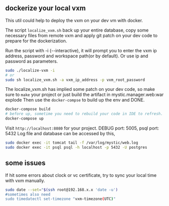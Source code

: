 ## dockerize your local vxm
This util could help to deploy the vxm on your dev vm with docker.

The script `localize_vxm.sh` back up your entire database, copy some necessary files from remote vxm and apply git patch on your dev code to prepare for the dockerization.

Run the script with -i (--interactive), it will prompt you to enter the vxm ip address, password and workspace path(or by default). Or use ip and password as parameters.
```sh
sudo ./localize-vxm -i
# or
sudo sh localize_vxm.sh -a vxm_ip_address -p vxm_root_password
```

The localize_vxm.sh has implied some patch on your dev code, so make sure to `make` your project or just build the artifact in mystic.manager.web:war explode
Then use the `docker-compse` to build up the env and DONE.
```sh
docker-compose build
# before up, sometime you need to rebuild your code in IDE to refresh.
docker-compose up
```

Visit `http://localhost:8080` for your project.
DEBUG port: 5005, psql  port: 5432
Log file and database can be accessed by this,
```sh
sudo docker exec -it tomcat tail -f /var/log/mystic/web.log
sudo docker exec -it psql psql -h localhost -p 5432 -U postgres
```

## some issues
If hit some errors about clock or vc certificate, try to sync your local time with vxm manually. 
```sh
sudo date --set="$(ssh root@192.168.x.x 'date -u')
#sometimes also need
sudo timedatectl set-timezone "vxm-timezone(UTC)"
```
